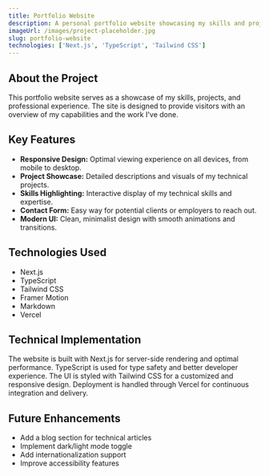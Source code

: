 ```yaml
---
title: Portfolio Website
description: A personal portfolio website showcasing my skills and projects.
imageUrl: /images/project-placeholder.jpg
slug: portfolio-website
technologies: ['Next.js', 'TypeScript', 'Tailwind CSS']
---
```


## About the Project

This portfolio website serves as a showcase of my skills, projects, and professional experience. The site is designed to provide visitors with an overview of my capabilities and the work I've done.

## Key Features

* **Responsive Design:** Optimal viewing experience on all devices, from mobile to desktop.
* **Project Showcase:** Detailed descriptions and visuals of my technical projects.
* **Skills Highlighting:** Interactive display of my technical skills and expertise.
* **Contact Form:** Easy way for potential clients or employers to reach out.
* **Modern UI:** Clean, minimalist design with smooth animations and transitions.

## Technologies Used

* Next.js
* TypeScript
* Tailwind CSS
* Framer Motion
* Markdown
* Vercel

## Technical Implementation

The website is built with Next.js for server-side rendering and optimal performance. TypeScript is used for type safety and better developer experience. The UI is styled with Tailwind CSS for a customized and responsive design. Deployment is handled through Vercel for continuous integration and delivery.

## Future Enhancements

* Add a blog section for technical articles
* Implement dark/light mode toggle
* Add internationalization support
* Improve accessibility features